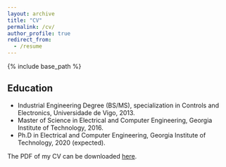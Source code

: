 ```yaml
---
layout: archive
title: "CV"
permalink: /cv/
author_profile: true
redirect_from:
  - /resume
---
```


{% include base_path %}

Education
---

* Industrial Engineering Degree (BS/MS), specialization in Controls and Electronics, Universidade de Vigo, 2013.
* Master of Science in Electrical and Computer Engineering, Georgia Institute of Technology, 2016.
* Ph.D in Electrical and Computer Engineering, Georgia Institute of Technology, 2020 (expected).
  


The PDF of my CV can be downloaded [here](/files/Santos_CV.pdf).
